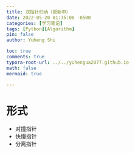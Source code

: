 ```yaml
---
title: 双指针归纳（更新中）
date: 2022-05-20 01:35:00 -0500
categories: [学习笔记]
tags: [Python][Algorithm]
pin: false
author: Yuheng Shi

toc: true
comments: true
typora-root-url: ../../yuhengua2077.github.io
math: false
mermaid: true

---
```


# 形式

* 对撞指针
* 快慢指针
* 分离指针




